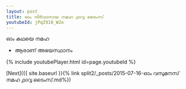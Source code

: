 ```yaml
---
layout: post
title: ഓം നിർവാനായ നമഹ ൧൦൮ ടൈംസ്
youtubeId: jPqZ918_W2o
---
```

 
 
 ഓം കഥയെ നമഹ 
 
 -  ആരാണ് അഭയസ്ഥാനം 
 
  
 
  
 
 
 
 
 
 


{% include youtubePlayer.html id=page.youtubeId %}
 
[Next]({{ site.baseurl }}{% link  split2/_posts/2015-07-16-ഓം വസുമനസ് നമഹ ൧൦൮ ടൈംസ്.md%})
 

